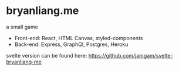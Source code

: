 # bryanliang.me
a small game

- Front-end: React, HTML Canvas, styled-components
- Back-end: Express, GraphQl, Postgres, Heroku

svelte version can be found here: https://github.com/jamgam/svelte-bryanliang-me

